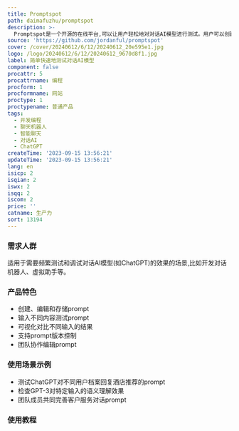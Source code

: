 ```yaml
---
title: Promptspot
path: daimafuzhu/promptspot
description: >-
  Promptspot是一个开源的在线平台,可以让用户轻松地对对话AI模型进行测试。用户可以创建prompt,然后输入不同的内容看看AI的回复效果。主要功能包括:可视化地对比不同输入的结果,支持prompt版本控制,可以协同编辑prompt。Promptspot简化了prompt测试流程,方便用户迭代改进prompt。
source: 'https://github.com/jordanful/promptspot'
cover: /cover/20240612/6/12/20240612_20e595e1.jpg
logo: /logo/20240612/6/12/20240612_9670d8f1.jpg
label: 简单快速地测试对话AI模型
component: false
procattr: 5
procattrname: 编程
procform: 1
procformname: 网站
proctype: 1
proctypename: 普通产品
tags:
  - 开发编程
  - 聊天机器人
  - 智能聊天
  - 对话AI
  - ChatGPT
createTime: '2023-09-15 13:56:21'
updateTime: '2023-09-15 13:56:21'
lang: en
isicp: 2
isqian: 2
iswx: 2
isqq: 2
iscom: 2
price: ''
catname: 生产力
sort: 13194
---
```




### 需求人群
适用于需要频繁测试和调试对话AI模型(如ChatGPT)的效果的场景,比如开发对话机器人、虚拟助手等。

### 产品特色
- 创建、编辑和存储prompt
- 输入不同内容测试prompt
- 可视化对比不同输入的结果
- 支持prompt版本控制
- 团队协作编辑prompt

### 使用场景示例
- 测试ChatGPT对不同用户档案回复酒店推荐的prompt
- 检查GPT-3对特定输入的语义理解效果
- 团队成员共同完善客户服务对话prompt

### 使用教程


  
